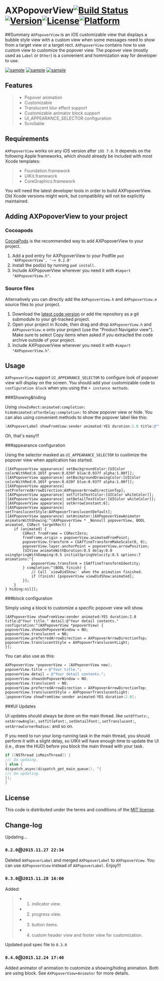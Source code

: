 

# AXPopoverView[![Build Status](https://travis-ci.org/devedbox/AXPopoverView.svg?branch=master)](https://travis-ci.org/devedbox/AXPopoverView)[![Version](https://img.shields.io/cocoapods/v/AXPopoverView.svg?style=flat)](http://cocoapods.org/pods/AXPopoverView)[![License](https://img.shields.io/cocoapods/l/AXPopoverView.svg?style=flat)](http://cocoapods.org/pods/AXPopoverView)[![Platform](https://img.shields.io/cocoapods/p/AXPopoverView.svg?style=flat)](http://cocoapods.org/pods/AXPopoverView)

##Summary
`AXPopoverView` is an iOS customizable view that displays a bubble style view with a custom view when some messages need to show from a target view or a target rect. `AXPopoverView` contains how to use custom view to customize the popover view. The popover view (mostly used as `Label` or `Other`) is a convenient and hommization way for developer to use.

[![sample](http://image17-c.poco.cn/mypoco/myphoto/20151225/09/1786703522015122509434309.gif?371x657_110)](http://image17-c.poco.cn/mypoco/myphoto/20151225/09/1786703522015122509434309.gif?371x657_110)
[![sample](http://image17-c.poco.cn/mypoco/myphoto/20151225/09/17867035220151225095123023.gif?371x657_110)](http://image17-c.poco.cn/mypoco/myphoto/20151225/09/17867035220151225095123023.gif?371x657_110)
[![sample](http://image17-c.poco.cn/mypoco/myphoto/20151225/09/17867035220151225095137092.gif?371x657_110)](http://image17-c.poco.cn/mypoco/myphoto/20151225/09/17867035220151225095137092.gif?371x657_110)

## Features
>* Popover animation
>* Customizable
>* Translucent blur effect support
>* Customizable animator block support
>* UI_APPEARANCE_SELECTOR configuration
>* Scrollable

## Requirements

`AXPopoverView` works on any iOS version after `iOS 7.0`. It depends on the following Apple frameworks, which should already be included with most Xcode templates:

>* Foundation.framework
>* UIKit.framework
>* CoreGraphics.framework

You will need the latest developer tools in order to build AXPopoverView. Old Xcode versions might work, but compatibility will not be explicitly maintained.

## Adding AXPopoverView to your project

### Cocoapods

[CocoaPods](http://cocoapods.org) is the recommended way to add AXPopoverView to your project.

1. Add a pod entry for AXPopoverView to your Podfile `pod 'AXPopoverView', '~> 0.2.0'`
2. Install the pod(s) by running `pod install`.
3. Include AXPopoverView wherever you need it with `#import "AXPopoverView.h"`.

### Source files

Alternatively you can directly add the `AXPopoverView.h` and `AXPopoverView.m` source files to your project.

1. Download the [latest code version](https://github.com/devedbox/AXPopoverView/archive/master.zip) or add the repository as a git submodule to your git-tracked project. 
2. Open your project in Xcode, then drag and drop `AXPopoverView.h` and `AXPopoverView.m` onto your project (use the "Product Navigator view"). Make sure to select Copy items when asked if you extracted the code archive outside of your project. 
3. Include AXPopoverView wherever you need it with `#import "AXPopoverView.h"`.

## Usage

`AXPopoverView` support `UI_APPEARANCE_SELECTOR` to configure look of popover view will display on the screen. You should add your customizable code to `configuration block` when you using the `+ instance methods`.

###Showing&hiding

Using `showInRect:animated:completion:` `hideAnimated:afterDelay:completion:` to show popover view or hide. You can also using convenient methods to show the popover label like this:
```objective-c
[AXPopoverLabel showFromView:sender animated:YES duration:2.0 title:@"Your title." detail:@"Your detail contents." configuration:nil];
```
Oh, that's easy!!!

###appearance configuration

Using the selector masked as `UI_APPEARANCE_SELECTOR` to custimize the popover view when application has started.
```objcetive-c
[[AXPopoverView appearance] setBackgroundColor:[UIColor colorWithRed:0.165f green:0.639f blue:0.937f alpha:1.00f]];
[[AXPopoverView appearance] setBackgroundDrawingColor:[UIColor colorWithRed:0.165f green:0.639f blue:0.937f alpha:1.00f]];
[[AXPopoverView appearance] setPreferredArrowDirection:AXPopoverArrowDirectionTop];
[[AXPopoverView appearance] setTitleTextColor:[UIColor whiteColor]];
[[AXPopoverView appearance] setDetailTextColor:[UIColor whiteColor]];
[[AXPopoverView appearance] setArrowConstant:6];
[[AXPopoverView appearance] setTranslucentStyle:AXPopoverTranslucentDefault];
[[AXPopoverView appearance] setAnimator:[AXPopoverViewAnimator animatorWithShowing:^(AXPopoverView * _Nonnull popoverView, BOOL animated, CGRect targetRect) {
    if (animated) {
        CGRect fromFrame = CGRectZero;
        fromFrame.origin = popoverView.animatedFromPoint;
        popoverView.transform = CGAffineTransformMakeScale(0, 0);
        popoverView.layer.anchorPoint = popoverView.arrowPosition;
        [UIView animateWithDuration:0.5 delay:0.0 usingSpringWithDamping:0.5 initialSpringVelocity:0.5 options:7 animations:^{
            popoverView.transform = CGAffineTransformIdentity;
        } completion:^(BOOL finish) {
            // Call `viewDidShow:` when the animation finished.
            if (finish) [popoverView viewDidShow:animated];
        }];
    }
} hiding:nil]];
```

###block configuration

Simply using a block to customize a specific popover view will show.
```objcetive-c
[AXPopoverView showFromView:sender animated:YES duration:2.0 title:@"Your title." detail:@"Your detail contents." configuration:^(AXPopoverView *popoverView) {
popoverView.showsOnPopoverWindow = NO;
popoverView.translucent = NO;
popoverView.preferredArrowDirection = AXPopoverArrowDirectionTop;
popoverView.translucentStyle = AXPopoverTranslucentLight;
}];
```
You can also use as this:

```objective-c
AXPopoverView *popoverView = [AXPopoverView new];
popoverView.title = @"Your title.";
popoverView.detail = @"Your detail contents.";
popoverView.showsOnPopoverWindow = NO;
popoverView.translucent = NO;
popoverView.preferredArrowDirection = AXPopoverArrowDirectionTop;
popoverView.translucentStyle = AXPopoverTranslucentLight;
[popoverView showFromView:sender animated:YES duration:2.0];
```
###UI Updates

UI updates should always be done on the main thread. like `setOffsets:`, `setArrowAngle:`, `setTitleFont:`, `setDetailFont:`, `setTranslucent:`, `setArrowCornerRadius:` and so on.

If you need to run your long-running task in the main thread, you should perform it with a slight delay, so UIKit will have enough time to update the UI (i.e., draw the HUD) before you block the main thread with your task.

```objective-c
if ([NSThread isMainThread]) {
/// Do updaing.
} else {
dispatch_async(dispatch_get_main_queue(), ^{
/// Do updating.
});
}
```


## License

This code is distributed under the terms and conditions of the [MIT license](LICENSE). 

## Change-log

Updating... 

### `0.2.0`@`2015.11.27 22:34`
Deleted `AXPopoverLabel` and merged `AXPopoverLabel` to `AXPopoverView`. You can use `AXPopoverView` instead of 
`AXPopoverLabel`. Enjoy!!!
### `0.3.0`@`2015.11.28 16:00`
Added:
>* 1. indicator view.
>* 2. progress view.
>* 3. button items.
>* 4. custom header view and footer view for customization.

Updated pod spec file to `0.3.0`
### `0.4.0`@`2015.12.24 17:40`
Added animator of animation to customize a showing/hiding animation. Both are using block. See `AXPopoverView+Animator` for more details.


